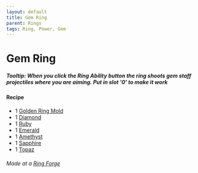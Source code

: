 ```yaml
---
layout: default
title: Gem Ring
parent: Rings
tags: Ring, Power, Gem
---
```


# Gem Ring

##### Tooltip: *When you click the Ring Ability button the ring shoots gem staff projectiles where you are aiming. Put in slot '0' to make it work*

#### Recipe
- 1 [Golden Ring Mold](https://ricklugtigheid.github.io/SupernovaMod/docs/items/materials/golden_ring_mold)
- 1 [Diamond](https://terraria.fandom.com/wiki/Diamond)
- 1 [Ruby](https://terraria.fandom.com/wiki/Ruby)
- 1 [Emerald](https://terraria.fandom.com/wiki/Emerald)
- 1 [Amethyst](https://terraria.fandom.com/wiki/Amethyst)
- 1 [Sapphire](https://terraria.fandom.com/wiki/Sapphire)
- 1 [Topaz](https://terraria.fandom.com/wiki/Topaz)

###### Made at a [Ring Forge](https://ricklugtigheid.github.io/SupernovaMod/docs/items/tiles/ring_forge)